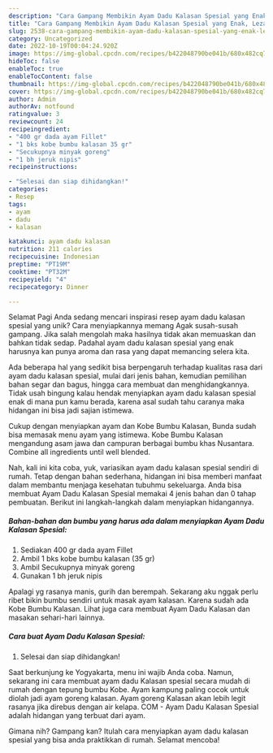 ```yaml
---
description: "Cara Gampang Membikin Ayam Dadu Kalasan Spesial yang Enak, Lezat"
title: "Cara Gampang Membikin Ayam Dadu Kalasan Spesial yang Enak, Lezat"
slug: 2538-cara-gampang-membikin-ayam-dadu-kalasan-spesial-yang-enak-lezat
category: Uncategorized
date: 2022-10-19T00:04:24.920Z
image: https://img-global.cpcdn.com/recipes/b422048790be041b/680x482cq70/ayam-dadu-kalasan-spesial-foto-resep-utama.jpg
hideToc: false
enableToc: true
enableTocContent: false
thumbnail: https://img-global.cpcdn.com/recipes/b422048790be041b/680x482cq70/ayam-dadu-kalasan-spesial-foto-resep-utama.jpg
cover: https://img-global.cpcdn.com/recipes/b422048790be041b/680x482cq70/ayam-dadu-kalasan-spesial-foto-resep-utama.jpg
author: Admin
authorAv: notfound
ratingvalue: 3
reviewcount: 24
recipeingredient:
- "400 gr dada ayam Fillet"
- "1 bks kobe bumbu kalasan 35 gr"
- "Secukupnya minyak goreng"
- "1 bh jeruk nipis"
recipeinstructions:

- "Selesai dan siap dihidangkan!"
categories:
- Resep
tags:
- ayam
- dadu
- kalasan

katakunci: ayam dadu kalasan 
nutrition: 211 calories
recipecuisine: Indonesian
preptime: "PT19M"
cooktime: "PT32M"
recipeyield: "4"
recipecategory: Dinner

---
```



Selamat Pagi Anda sedang mencari inspirasi resep ayam dadu kalasan spesial yang unik? Cara menyiapkannya memang Agak susah-susah gampang. Jika salah mengolah maka hasilnya tidak akan memuaskan dan bahkan tidak sedap. Padahal ayam dadu kalasan spesial yang enak harusnya kan punya aroma dan rasa yang dapat memancing selera kita.


Ada beberapa hal yang sedikit bisa berpengaruh terhadap kualitas rasa dari ayam dadu kalasan spesial, mulai dari jenis bahan, kemudian pemilihan bahan segar dan bagus, hingga cara membuat dan menghidangkannya. Tidak usah bingung kalau hendak menyiapkan ayam dadu kalasan spesial enak di mana pun kamu berada, karena asal sudah tahu caranya maka hidangan ini bisa jadi sajian istimewa.

Cukup dengan menyiapkan ayam dan Kobe Bumbu Kalasan, Bunda sudah bisa memasak menu ayam yang istimewa. Kobe Bumbu Kalasan mengandung asam jawa dan campuran berbagai bumbu khas Nusantara. Combine all ingredients until well blended.


Nah, kali ini kita coba, yuk, variasikan ayam dadu kalasan spesial sendiri di rumah. Tetap dengan bahan sederhana, hidangan ini bisa memberi manfaat dalam membantu menjaga kesehatan tubuhmu sekeluarga. Anda bisa membuat Ayam Dadu Kalasan Spesial memakai 4 jenis bahan dan 0 tahap pembuatan. Berikut ini langkah-langkah dalam menyiapkan hidangannya.

<!--inarticleads1-->

##### Bahan-bahan dan bumbu yang harus ada dalam menyiapkan Ayam Dadu Kalasan Spesial:

1. Sediakan 400 gr dada ayam Fillet
1. Ambil 1 bks kobe bumbu kalasan (35 gr)
1. Ambil Secukupnya minyak goreng
1. Gunakan 1 bh jeruk nipis


Apalagi yg rasanya manis, gurih dan berempah. Sekarang aku nggak perlu ribet bikin bumbu sendiri untuk masak ayam kalasan. Karena sudah ada Kobe Bumbu Kalasan. Lihat juga cara membuat Ayam Dadu Kalasan dan masakan sehari-hari lainnya. 

<!--inarticleads2-->

##### Cara buat Ayam Dadu Kalasan Spesial:


1. Selesai dan siap dihidangkan!

Saat berkunjung ke Yogyakarta, menu ini wajib Anda coba. Namun, sekarang ini cara membuat ayam dadu Kalasan spesial secara mudah di rumah dengan tepung bumbu Kobe. Ayam kampung paling cocok untuk diolah jadi ayam goreng kalasan. Ayam goreng Kalasan akan lebih legit rasanya jika direbus dengan air kelapa. COM - Ayam Dadu Kalasan Spesial adalah hidangan yang terbuat dari ayam. 

Gimana nih? Gampang kan? Itulah cara menyiapkan ayam dadu kalasan spesial yang bisa anda praktikkan di rumah. Selamat mencoba!
